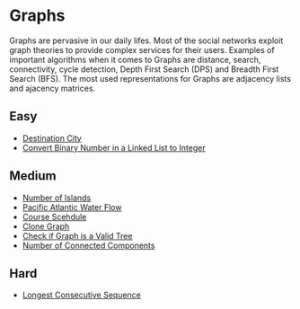 # Graphs
Graphs are pervasive in our daily lifes. Most of the social networks exploit graph theories to provide complex services for their users. 
Examples of important algorithms when it comes to Graphs are distance, search, connectivity, cycle detection, Depth First Search (DPS) and Breadth First Search (BFS). The most used representations for Graphs are adjacency lists and ajacency matrices.

## Easy
- [Destination City](https://leetcode.com/problems/destination-city/)
- [Convert Binary Number in a Linked List to Integer](https://leetcode.com/problems/convert-binary-number-in-a-linked-list-to-integer/)

## Medium
- [Number of Islands](https://leetcode.com/problems/number-of-islands/)
- [Pacific Atlantic Water Flow](https://leetcode.com/problems/pacific-atlantic-water-flow/)
- [Course Scehdule](https://leetcode.com/problems/course-schedule/)
- [Clone Graph](https://leetcode.com/problems/clone-graph/)
- [Check if Graph is a Valid Tree](https://www.geeksforgeeks.org/check-given-graph-tree/)
- [Number of Connected Components](https://www.geeksforgeeks.org/connected-components-in-an-undirected-graph/)

## Hard
- [Longest Consecutive Sequence](https://leetcode.com/problems/longest-consecutive-sequence/)
